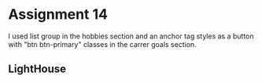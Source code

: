 # Assignment 14

I used list group in the hobbies section and an anchor tag styles as a button with "btn btn-primary" classes in the carrer goals section.

## LightHouse